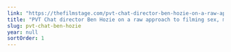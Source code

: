 ```yaml
---
link: "https://thefilmstage.com/pvt-chat-director-ben-hozie-on-a-raw-approach-to-filming-sex-male-nudity-as-art-and-the-poetry-of-masturbation/"
title: "PVT Chat director Ben Hozie on a raw approach to filming sex, male nudity as art, & the poetry of masturbation"
slug: pvt-chat-ben-hozie
year: null
sortOrder: 1
---
```


